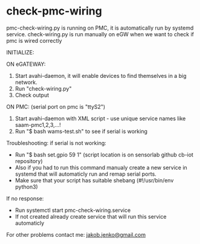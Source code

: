 # check-pmc-wiring
pmc-check-wiring.py is running on PMC, it is automatically run by systemd service. check-wiring.py is run manually on eGW when we want to check if pmc is wired correctly

INITIALIZE:

ON eGATEWAY:
1. Start avahi-daemon, it will enable devices to find themselves in a big network.
2. Run "check-wiring.py"  
3. Check output 

ON PMC: (serial port on pmc is "ttyS2") 

1. Start avahi-daemon with XML script - use unique service names like saam-pmc1,2,3,...!
2. Run "$ bash wams-test.sh" to see if serial is working

Troubleshooting:
if serial is not working: 
- Run "$ bash set.gpio 59 1" (script location is on sensorlab github cb-iot repository)
- Also if you had to run this command manualy create a new service in systemd that
will automaticly run and remap serial ports.
- Make sure that your script has suitable shebang (#!/usr/bin/env python3)

If no response:
- Run systemctl start pmc-check-wiring.service 
- If not created already create service that will run this service automaticly

For other problems contact me:
jakob.jenko@gmail.com
